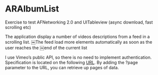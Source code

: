 ARAlbumList
===========

Exercise to test AFNetworking 2.0 and UITableview (async download, fast scrolling etc)

The application display a number of videos descriptions from a feed in a scrolling list. 
￼The feed load more elements automatically as soon as the user reaches the
￼end of the current list

I use Vimeo’s public API, so there is no need to implement authentication. Specification is located on the following [URL](https://developer.vimeo.com/apis/simple#album-request-url). By adding the ?page parameter to the URL, you can retrieve up pages of data.

